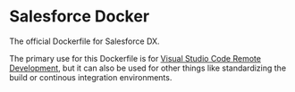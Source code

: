 # Salesforce Docker
The official Dockerfile for Salesforce DX.

The primary use for this Dockerfile is for [Visual Studio Code Remote Development](https://forcedotcom.github.io/salesforcedx-vscode/articles/user-guide/remote-development), but it can also be used for other things like standardizing the build or continous integration environments.
